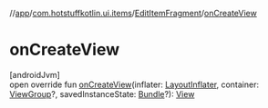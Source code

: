 //[app](../../../index.md)/[com.hotstuffkotlin.ui.items](../index.md)/[EditItemFragment](index.md)/[onCreateView](on-create-view.md)

# onCreateView

[androidJvm]\
open override fun [onCreateView](on-create-view.md)(inflater: [LayoutInflater](https://developer.android.com/reference/kotlin/android/view/LayoutInflater.html), container: [ViewGroup](https://developer.android.com/reference/kotlin/android/view/ViewGroup.html)?, savedInstanceState: [Bundle](https://developer.android.com/reference/kotlin/android/os/Bundle.html)?): [View](https://developer.android.com/reference/kotlin/android/view/View.html)
